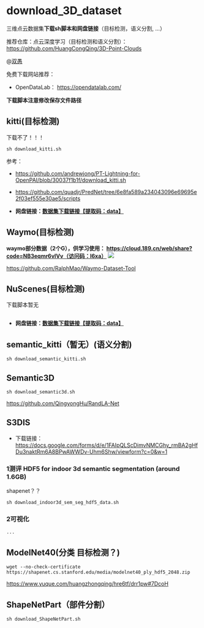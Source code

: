 
<!--
 * @Author: your name
 * @Date: 2020-11-07 11:26:53
 * @LastEditTime: 2020-11-07 13:04:00
 * @LastEditors: Please set LastEditors
 * @Description: In User Settings Edit
 * @FilePath: /download_3D_dataset/README.md
-->
# download_3D_dataset
三维点云数据集**下载sh脚本和网盘链接**（目标检测，语义分割,   ...）

推荐仓库：点云深度学习（目标检测和语义分割）：https://github.com/HuangCongQing/3D-Point-Clouds

@[双愚](https://github.com/HuangCongQing)


免费下载网站推荐：
* OpenDataLab： https://opendatalab.com/


**下载脚本注意修改保存文件路径**

## kitti(目标检测)

下载不了！！！

```
sh download_kitti.sh
```
参考：
* https://github.com/andrewjong/PT-Lightning-for-OpenPAI/blob/30037f1b1f/download_kitti.sh
* https://github.com/quadjr/PredNet/tree/6e8fa589a234043096e69695e2f03ef555e30ae5/scripts

* **网盘链接：[数据集下载链接【提取码：data】](https://pan.baidu.com/share/init?surl=MS_A2-YRvFj1LsL85RuQiQ)**

## Waymo(目标检测)

**waymo部分数据（2个G），供学习使用：  https://cloud.189.cn/web/share?code=NB3eqmr6vIVv（访问码：l6xa）**
![](https://cdn.nlark.com/yuque/0/2023/png/232596/1692608723348-db584820-bb51-4f2b-983b-82ef8fb5478c.png)


https://github.com/RalphMao/Waymo-Dataset-Tool


## NuScenes(目标检测)
下载脚本暂无

```

```

* **网盘链接：[数据集下载链接【提取码：data】](https://pan.baidu.com/share/init?surl=MS_A2-YRvFj1LsL85RuQiQ)**

## semantic_kitti（暂无）(语义分割)

```
sh download_semantic_kitti.sh
```



## Semantic3D
```
sh download_semantic3d.sh
```

https://github.com/QingyongHu/RandLA-Net



## S3DIS


* 下载链接：https://docs.google.com/forms/d/e/1FAIpQLScDimvNMCGhy_rmBA2gHfDu3naktRm6A8BPwAWWDv-Uhm6Shw/viewform?c=0&w=1

###   1测评  HDF5 for indoor 3d semantic segmentation (around 1.6GB)

shapenet？？

```
sh download_indoor3d_sem_seg_hdf5_data.sh
```

### 2可视化

```
...
```


## ModelNet40(分类  目标检测？)

```
wget --no-check-certificate https://shapenet.cs.stanford.edu/media/modelnet40_ply_hdf5_2048.zip
```
https://www.yuque.com/huangzhongqing/hre6tf/drr1pw#7DcoH


## ShapeNetPart（部件分割）


```
sh download_ShapeNetPart.sh
```
